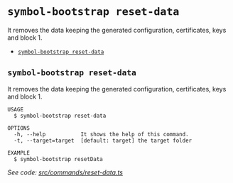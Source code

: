 `symbol-bootstrap reset-data`
=============================

It removes the data keeping the generated configuration, certificates, keys and block 1.

* [`symbol-bootstrap reset-data`](#symbol-bootstrap-reset-data)

## `symbol-bootstrap reset-data`

It removes the data keeping the generated configuration, certificates, keys and block 1.

```
USAGE
  $ symbol-bootstrap reset-data

OPTIONS
  -h, --help           It shows the help of this command.
  -t, --target=target  [default: target] the target folder

EXAMPLE
  $ symbol-bootstrap resetData
```

_See code: [src/commands/reset-data.ts](https://github.com/nemtech/symbol-bootstrap/blob/v0.1.2/src/commands/reset-data.ts)_
